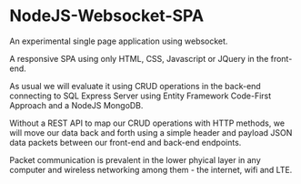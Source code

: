 # NodeJS-Websocket-SPA
An experimental single page application using websocket.

A responsive SPA using only HTML, CSS, Javascript or JQuery in the front-end.

As usual we will evaluate it using CRUD operations in the back-end connecting to SQL Express Server
using Entity Framework Code-First Approach and a NodeJS MongoDB.

Without a REST API to map our CRUD operations with HTTP methods,
we will move our data back and forth using a simple header and payload JSON data packets
between our front-end and back-end endpoints.

Packet communication is prevalent in the lower phyical layer in any
computer and wireless networking among them - the internet, wifi and LTE.


